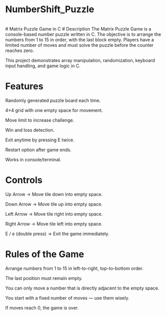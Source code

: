 # NumberShift_Puzzle
<br>
# Matrix Puzzle Game in C
# Description
The Matrix Puzzle Game is a console-based number puzzle written in C.
The objective is to arrange the numbers from 1 to 15 in order, with the last block empty.
Players have a limited number of moves and must solve the puzzle before the counter reaches zero.

This project demonstrates array manipulation, randomization, keyboard input handling, and game logic in C.

# Features
Randomly generated puzzle board each time.

4×4 grid with one empty space for movement.

Move limit to increase challenge.

Win and loss detection.

Exit anytime by pressing E twice.

Restart option after game ends.

Works in console/terminal.

# Controls
Up Arrow → Move tile down into empty space.

Down Arrow → Move tile up into empty space.

Left Arrow → Move tile right into empty space.

Right Arrow → Move tile left into empty space.

E / e (double press) → Exit the game immediately.

# Rules of the Game
Arrange numbers from 1 to 15 in left-to-right, top-to-bottom order.

The last position must remain empty.

You can only move a number that is directly adjacent to the empty space.

You start with a fixed number of moves — use them wisely.

If moves reach 0, the game is over.
